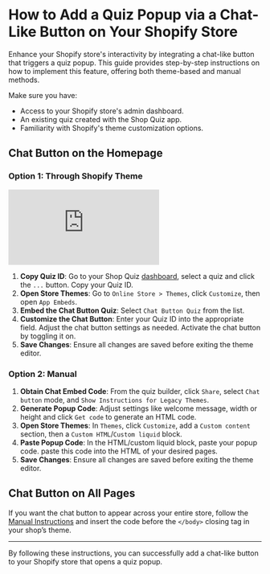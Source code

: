 # How to Add a Quiz Popup via a Chat-Like Button on Your Shopify Store

Enhance your Shopify store's interactivity by integrating a chat-like button that triggers a quiz popup. This guide provides step-by-step instructions on how to implement this feature, offering both theme-based and manual methods.

Make sure you have:

- Access to your Shopify store's admin dashboard.
- An existing quiz created with the Shop Quiz app.
- Familiarity with Shopify's theme customization options.

## Chat Button on the Homepage

### Option 1: Through Shopify Theme

<div class="videoWrapper">
<iframe src="https://www.youtube.com/embed/oQyIiA2GwjY?si=X5Pd4YUR5O-sby3u" frameborder="0" allow="accelerometer; autoplay; clipboard-write; encrypted-media; gyroscope; picture-in-picture" allowfullscreen></iframe>
</div>

1. **Copy Quiz ID**: Go to your Shop Quiz [dashboard](https://docs.revenuehunt.com/reference/dashboard/), select a quiz and click the `...` button. Copy your Quiz ID.
2. **Open Store Themes**: Go to `Online Store > Themes`, click `Customize`, then open `App Embeds`.
3. **Embed the Chat Button Quiz**: Select `Chat Button Quiz` from the list.
4. **Customize the Chat Button**: Enter your Quiz ID into the appropriate field. Adjust the chat button settings as needed. Activate the chat button by toggling it on.
5. **Save Changes**: Ensure all changes are saved before exiting the theme editor.

### Option 2: Manual

1. **Obtain Chat Embed Code**: From the quiz builder, click `Share`, select `Chat button` mode, and `Show Instructions for Legacy Themes`.
2. **Generate Popup Code**: Adjust settings like welcome message, width or height and click `Get code` to generate an HTML code.
3. **Open Store Themes**: In `Themes`, click `Customize`, add a `Custom content` section, then a `Custom HTML`/`Custom liquid` block.
4. **Paste Popup Code**: In the HTML/custom liquid block, paste your popup code. paste this code into the HTML of your desired pages.
5. **Save Changes**: Ensure all changes are saved before exiting the theme editor.

## Chat Button on All Pages

If you want the chat button to appear across your entire store, follow the [Manual Instructions](#option-2-manual) and insert the code before the `</body>` closing tag in your shop’s theme.

---
By following these instructions, you can successfully add a chat-like button to your Shopify store that opens a quiz popup.
